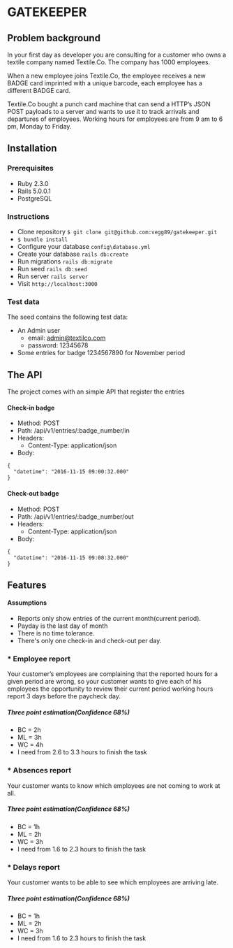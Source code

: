 # GATEKEEPER

## Problem background

In your first day as developer you are consulting for a customer who owns a textile company named Textile.Co. The company has 1000 employees.

When a new employee joins Textile.Co, the employee receives a new BADGE card imprinted with a unique barcode, each employee has a different BADGE card.

Textile.Co bought a punch card machine that can send a HTTP’s JSON POST payloads to a server and wants to use it to track arrivals and departures of employees. Working hours for employees are from 9 am to 6 pm, Monday to Friday.

## Installation
### Prerequisites
* Ruby 2.3.0
* Rails 5.0.0.1
* PostgreSQL

### Instructions
  - Clone repository ```$ git clone git@github.com:vegg89/gatekeeper.git```
  - ```$ bundle install```
  - Configure your database ```config\database.yml```
  - Create your database ```rails db:create```
  - Run migrations ```rails db:migrate```
  - Run seed ```rails db:seed```
  - Run server ```rails server```
  - Visit ```http://localhost:3000```

### Test data
The seed contains the following test data:
* An Admin user
  * email: admin@textilco.com
  * password: 12345678
* Some entries for badge 1234567890 for November period

## The API

The project comes with an simple API that register the entries

#### Check-in badge
* Method: POST
* Path: /api/v1/entries/:badge_number/in
* Headers:
  * Content-Type: application/json
* Body:
```
{
  "datetime": "2016-11-15 09:00:32.000"
}
```

#### Check-out badge
* Method: POST
* Path: /api/v1/entries/:badge_number/out
* Headers:
  * Content-Type: application/json
* Body:
```
{
  "datetime": "2016-11-15 09:00:32.000"
}
```

## Features

#### Assumptions
  - Reports only show entries of the current month(current period).
  - Payday is the last day of month
  - There is no time tolerance.
  - There's only one check-in and check-out per day.

### * Employee report
Your customer’s employees are complaining that the reported hours for a given period
are wrong, so your customer wants to give each of his employees the opportunity to review their current period working hours report 3 days before the paycheck day.

##### Three point estimation(Confidence 68%)
  - BC = 2h
  - ML = 3h
  - WC = 4h
  - I need from 2.6 to 3.3 hours to finish the task

### * Absences report
Your customer wants to know which employees are not coming to work at all.
##### Three point estimation(Confidence 68%)
  - BC = 1h
  - ML = 2h
  - WC = 3h
  - I need from 1.6 to 2.3 hours to finish the task

### * Delays report
Your customer wants to be able to see which employees are arriving late.
##### Three point estimation(Confidence 68%)
  - BC = 1h
  - ML = 2h
  - WC = 3h
  - I need from 1.6 to 2.3 hours to finish the task
